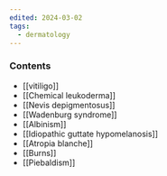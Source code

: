 ```yaml
---
edited: 2024-03-02
tags:
  - dermatology
---
```

### Contents
- [[vitiligo]] 
- [[Chemical leukoderma]]
- [[Nevis depigmentosus]] 
- [[Wadenburg syndrome]]
- [[Albinism]]
- [[Idiopathic guttate hypomelanosis]] 
- [[Atropia blanche]] 
- [[Burns]] 
- [[Piebaldism]] 